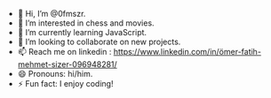 - 👋 Hi, I’m @0fmszr.
- 👀 I’m interested in chess and movies.
- 🌱 I’m currently learning JavaScript.
- 🥳 I’m looking to collaborate on new projects.
- 📫 Reach me on linkedin : https://www.linkedin.com/in/ömer-fatih-mehmet-sizer-096948281/
- 😄 Pronouns: hi/him.
- ⚡ Fun fact: I enjoy coding!

<!---
0fmszr/0fmszr is a ✨ special ✨ repository because its `README.md` (this file) appears on your GitHub profile.
You can click the Preview link to take a look at your changes.
--->
